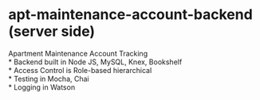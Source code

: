 # apt-maintenance-account-backend (server side)

Apartment Maintenance Account Tracking  
	* Backend built in Node JS, MySQL, Knex, Bookshelf  
	* Access Control is Role-based hierarchical  
	* Testing in Mocha, Chai  
	* Logging in Watson  
